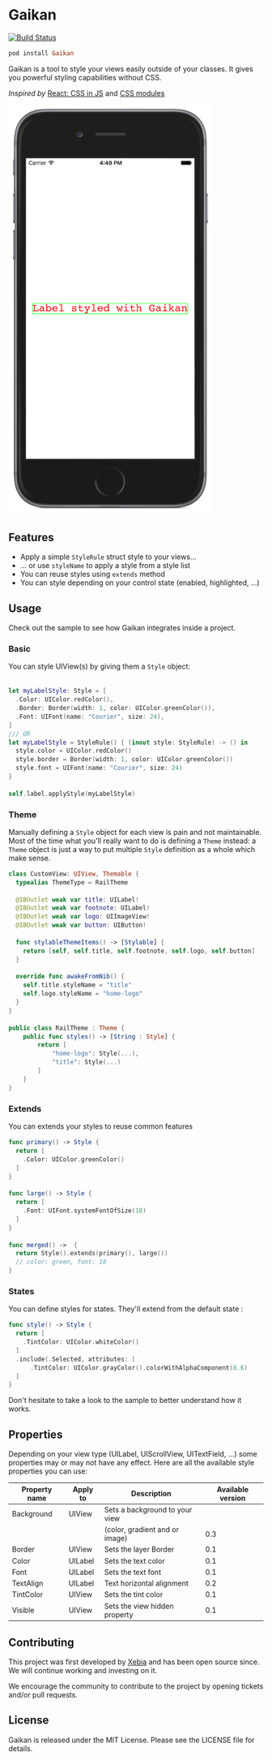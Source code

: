 # Gaikan
[![Build Status](https://travis-ci.org/akane/Gaikan.svg?branch=travis)](https://travis-ci.org/akane/Gaikan)

```ruby
pod install Gaikan
```

Gaikan is a tool to style your views easily outside of your classes. It gives you powerful styling capabilities without CSS.

_Inspired by_ <a href="https://speakerdeck.com/vjeux/react-css-in-js">React: CSS in JS</a> and <a href="http://glenmaddern.com/articles/css-modules">CSS modules</a>

<img src="Doc/Screen/gaikan.jpg" width="400" />

## Features

* Apply a simple ```StyleRule``` struct style to your views...
* ... or use ```styleName``` to apply a style from a style list
* You can reuse styles using ```extends``` method
* You can style depending on your control state (enabled, highlighted, ...)

## Usage

Check out the sample to see how Gaikan integrates inside a project.

### Basic
You can style UIView(s) by giving them a ```Style``` object:

```Swift

let myLabelStyle: Style = [
  .Color: UIColor.redColor(),
  .Border: Border(width: 1, color: UIColor.greenColor()),
  .Font: UIFont(name: "Courier", size: 24),        
]
/// OR
let myLabelStyle = StyleRule() { (inout style: StyleRule) -> () in
  style.color = UIColor.redColor()
  style.border = Border(width: 1, color: UIColor.greenColor())
  style.font = UIFont(name: "Courier", size: 24)
}

self.label.applyStyle(myLabelStyle)

```

### Theme

Manually defining a ```Style``` object for each view is pain and not maintainable.
Most of the time what you'll really want to do is defining a ```Theme``` instead: a
```Theme``` object is just a way to put multiple ```Style``` definition as a whole which
make sense.

```Swift
class CustomView: UIView, Themable {
  typealias ThemeType = RailTheme

  @IBOutlet weak var title: UILabel!
  @IBOutlet weak var footnote: UILabel!
  @IBOutlet weak var logo: UIImageView!
  @IBOutlet weak var button: UIButton!

  func stylableThemeItems() -> [Stylable] {
    return [self, self.title, self.footnote, self.logo, self.button]
  }

  override func awakeFromNib() {
    self.title.styleName = "title"
    self.logo.styleName = "home-logo"
  }
}

public class RailTheme : Theme {
    public func styles() -> [String : Style] {
        return [
            "home-logo": Style(...),
            "title": Style(...)
        ]
    }
}

```

### Extends

You can extends your styles to reuse common features

```Swift
func primary() -> Style {
  return [
    .Color: UIColor.greenColor()
  ]
}

func large() -> Style {
  return [
    .Font: UIFont.systemFontOfSize(18)
  ]
}

func merged() ->  {
  return Style().extends(primary(), large())
  // color: green, font: 18
}

```

### States

You can define styles for states. They'll extend from the default state :

```Swift
func style() -> Style {
  return [
    .TintColor: UIColor.whiteColor()
  ]
  .include(.Selected, attributes: [
      .TintColor: UIColor.grayColor().colorWithAlphaComponent(0.6)
  ]
}
```

Don't hesitate to take a look to the sample to better understand how it works.

## Properties

Depending on your view type (UILabel, UIScrollView, UITextField, ...) some properties may or
may not have any effect. Here are all the available style properties you can use:

| Property name | Apply to  | Description                     | Available version
| --------------|-----------|---------------------------------|------------------
| Background    | UIView    | Sets a background to your view  
|               |           | (color, gradient and or image)  | 0.3
| Border        | UIView    | Sets the layer Border           | 0.1
| Color         | UILabel   | Sets the text color             | 0.1
| Font          | UILabel   | Sets the text font              | 0.1
| TextAlign     | UILabel   | Text horizontal alignment       | 0.2
| TintColor     | UIView    | Sets the tint color             | 0.1
| Visible       | UIView    | Sets the view hidden property   | 0.1

## Contributing

This project was first developed by [Xebia](http://xebia.fr) and has been open source since.
We will continue working and investing on it.

We encourage the community to contribute to the project by opening tickets and/or pull requests.

## License

Gaikan is released under the MIT License. Please see the LICENSE file for details.
